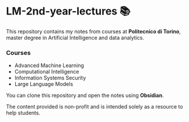 # LM-2nd-year-lectures 📚

This repository contains my notes from courses at **Politecnico di Torino**, master degree in Artificial Intelligence and data analytics.

### Courses

- Advanced Machine Learning
- Computational Intelligence
- Information Systems Security
- Large Language Models

You can clone this repository and open the notes using **Obsidian**.

The content provided is non-profit and is intended solely as a resource to help students.
